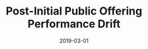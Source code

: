 ---
title: "Post-Initial Public Offering Performance Drift"
collection: publications
permalink: /publication/2019-03-01-ipo-performance
excerpt: >
  <strong>Research Highlight & PhD Alignment</strong><br><br>
  The long-run underperformance of firms following an Initial Public Offering (IPO) is a well-documented puzzle in financial economics. This study provided one of the first comprehensive analyses of this phenomenon in the context of the Bangladesh capital market. We sought to determine whether the "IPO anomaly" holds true in a rapidly emerging market with its own unique institutional features.<br><br>
  Our analysis of operating and stock return data revealed a significant post-IPO performance drift, consistent with findings in more developed markets. This suggests that issues like initial over-optimism and information asymmetry at the time of the offering have a lasting impact on firm valuation, irrespective of market maturity.<br><br>
  This paper was my formal introduction to event-based empirical research in finance and accounting. It sparked my fascination with capital market anomalies and the behavioral factors that influence asset pricing. It laid the groundwork for my future PhD studies, where I aim to explore how different disclosure regimes and governance structures can mitigate the information asymmetry inherent in major corporate events like IPOs.
date: 2019-03-01
venue: 'The Bangladesh Development Studies, Vol. 42, No. 1, pp. 107-126'
paperurl: '/files/pdf/research/BIDS.pdf'
link: 'https://www.jstor.org/stable/27031155'
gscholar_id: 'https://scholar.google.com/citations?view_op=view_citation&hl=en&user=3-AfcGcAAAAJ&sortby=pubdate&citation_for_view=3-AfcGcAAAAJ:Y0pCki6q_DkC'
gscholar_citations: '12'
citation: 'Islam, M. S., & Anwar, S. (2019). &quot;Post-Initial Public Offering Performance Drift.&quot; <i>The Bangladesh Development Studies</i>, Vol. 42, No. 1, pp. 107-126.'
---